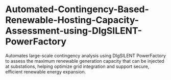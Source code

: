 # Automated-Contingency-Based-Renewable-Hosting-Capacity-Assessment-using-DIgSILENT-PowerFactory
Automates large-scale contingency analysis using DIgSILENT PowerFactory to assess the maximum renewable generation capacity that can be injected at substations, helping optimize grid integration and support secure, efficient renewable energy expansion.
